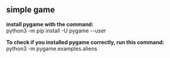 ## simple game
__install pygame with the command:<br/>__
python3 -m pip install -U pygame --user

__To check if you installed pygame correctly, run this command:<br/>__
python3 -m pygame.examples.aliens



